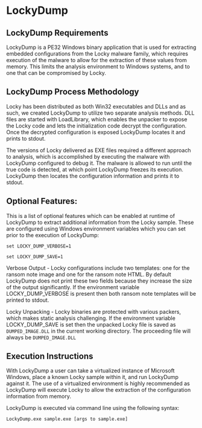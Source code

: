 # LockyDump

## LockyDump Requirements 

LockyDump is a PE32 Windows binary application that is used for extracting embedded configurations from the Locky malware family, which requires execution of the malware to allow for the extraction of these values from memory. This limits the analysis environment to Windows systems, and to one that can be compromised by Locky.

## LockyDump Process Methodology

Locky has been distributed as both Win32 executables and DLLs and as such, we created LockyDump to utilize two separate analysis methods. DLL files are started with LoadLibrary, which enables the unpacker to expose the Locky code and lets the initialization code decrypt the configuration. Once the decrypted configuration is exposed LockyDump locates it and prints to stdout.

The versions of Locky delivered as EXE files required a different approach to analysis, which is accomplished by executing the malware with LockyDump configured to debug it. The malware is allowed to run until the true code is detected, at which point LockyDump freezes its execution. LockyDump then locates the configuration information and prints it to stdout.

## Optional Features:

This is a list of optional features which can be enabled at runtime of LockyDump to extract additional information from the Locky sample. These are configured using Windows environment variables which you can set prior to the execution of LockyDump:

```
set LOCKY_DUMP_VERBOSE=1

set LOCKY_DUMP_SAVE=1
```

Verbose Output - Locky configurations include two templates: one for the ransom note image and one for the ransom note HTML. By default LockyDump does not print these two fields because they increase the size of the output significantly. If the environment variable LOCKY_DUMP_VERBOSE is present then both ransom note templates will be printed to stdout.

Locky Unpacking - Locky binaries are protected with various packers, which makes static analysis challenging. If the environment variable LOCKY_DUMP_SAVE is set then the unpacked Locky file is saved as `DUMPED_IMAGE.DLL` in the current working directory. The proceeding file will always be `DUMPED_IMAGE.DLL`

## Execution Instructions

With LockyDump a user can take a virtualized instance of Microsoft Windows, place a known Locky sample within it, and run LockyDump against it. The use of a virtualized environment is highly recommended as LockyDump will execute Locky to allow the extraction of the configuration information from memory. 

LockyDump is executed via command line using the following syntax:

`LockyDump.exe sample.exe [args to sample.exe]`
